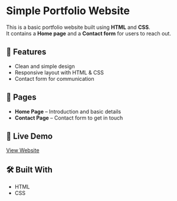 # Simple Portfolio Website

This is a basic portfolio website built using **HTML** and **CSS**.  
It contains a **Home page** and a **Contact form** for users to reach out.

## 🚀 Features
- Clean and simple design  
- Responsive layout with HTML & CSS  
- Contact form for communication  

## 📂 Pages
- **Home Page** – Introduction and basic details  
- **Contact Page** – Contact form to get in touch  

## 🔗 Live Demo
[View Website](link)

## 🛠️ Built With
- HTML  
- CSS  
